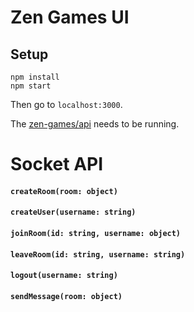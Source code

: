 # Zen Games UI

## Setup

```
npm install
npm start
```

Then go to `localhost:3000`.

The [zen-games/api](https://github.com/zen-games/api) needs to be running.

# Socket API

#### `createRoom(room: object)`
#### `createUser(username: string)`
#### `joinRoom(id: string, username: object)`
#### `leaveRoom(id: string, username: string)`
#### `logout(username: string)`
#### `sendMessage(room: object)`
